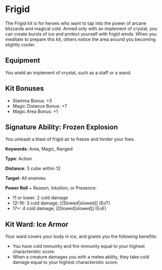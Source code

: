 # Frigid

The Frigid kit is for heroes who want to tap into the power of arcane blizzards and magical cold. Armed only with an implement of crystal, you can create bursts of ice and protect yourself with frigid winds. When you meditate to prepare this kit, others notice the area around you becoming slightly cooler.

## Equipment

You wield an implement of crystal, such as a staff or a wand.

## Kit Bonuses

-   Stamina Bonus: +3
-   Magic Distance Bonus: +7
-   Magic Area Bonus: +1

## Signature Ability: Frozen Explosion

You unleash a blast of frigid air to freeze and hinder your foes.

**Keywords**: Area, Magic, Ranged

**Type**: Action

**Distance**: 3 cube within 12

**Target**: All enemies

**Power Roll** + Reason, Intuition, or Presence:

-   11 or lower: 2 cold damage
-   12–16: 3 cold damage; [[Slowed|slowed]] (EoT)
-   17+: 4 cold damage; [[Slowed|slowed]] (EoE)

## Kit Ward: Ice Armor

Your ward covers your body in ice, and grants you the following benefits:

-   You have cold immunity and fire immunity equal to your highest characteristic score.
-   When a creature damages you with a melee ability, they take cold damage equal to your highest characteristic score.
